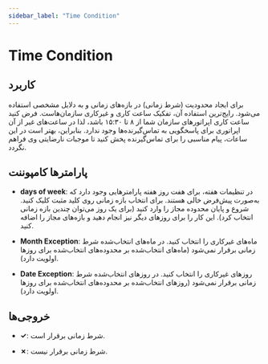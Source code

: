 ```yaml
---
sidebar_label: "Time Condition"
---
```



# Time Condition

## کاربرد

برای ایجاد محدودیت (شرط زمانی) در بازه‌‌های زمانی و به دلایل مشخصی استفاده می‌‌شود. رایج‌ترین استفاده آن، تفکیک ساعت کاری و غیرکاری سازمان‌‌هاست. فرض کنید ساعت کاری اپراتور‌‌های سازمان شما از ۸ تا ۱۵:۳۰ باشد، لذا در ساعت‌‌های غیر از آن اپراتوری برای پاسخگویی به تماس‌گیرنده‌‌ها وجود ندارد. بنابراین، بهتر است در این ساعات، پیام مناسبی را برای تماس‌گیرنده پخش کنید تا موجبات نارضایتی وی فراهم نگردد.


## پارامترها کامپوننت

- **days of week**: در تنظیمات هفته، برای هفت روز هفته پارامترهایی وجود دارد که به‌صورت پیش‌‌فرض خالی هستند. برای انتخاب بازه زمانی روی کلید مثبت کلیک کنید. شروع و پایان محدوده مجاز را وارد کنید (برای یک روز می‌‌توان چندین بازه زمانی انتخاب کرد). این کار را برای روز‌‌های دیگر نیز انجام دهید و بازه‌‌های مجاز را اضافه کنید.

- **Month Exception**: ماه‌‌های غیرکاری را انتخاب کنید. در ماه‌‌های انتخاب‌شده شرط زمانی برقرار نمی‌شود (ماه‌‌های انتخاب‌شده بر محدوده‌‌های انتخاب‌شده برای روزها اولویت دارد).

- **Date Exception**: روز‌‌های غیرکاری را انتخاب کنید. در روز‌‌های انتخاب‌شده شرط زمانی برقرار نمی‌شود (روزهای انتخاب‌شده بر محدوده‌‌های انتخاب‌شده برای روز‌‌ها اولویت دارد).


## خروجی‌ها

- **✓**: شرط زمانی برقرار است.

- **✗**: شرط زمانی برقرار نیست.